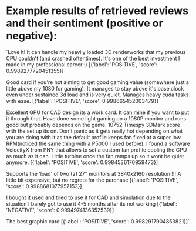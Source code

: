 # Example results of retrieved reviews and their sentiment (positive or negative):  

`Love it! It can handle my heavily loaded 3D renderworks that my previous CPU couldn't (and crashed oftentimes). It's one of the best investment I made in my professional career :) [{'label': 'POSITIVE', 'score': 0.9989277720451355}]    

Good card if you're not aiming to get good gaming value (somewhere just a little above my 1080 for gaming). It manages to stay above it's base clock even under sustained 3d load and is very quiet. Manages heavy cuda tasks with ease. [{'label': 'POSITIVE', 'score': 0.998665452003479}]    

Excellent GPU for CAD design its a work card. It can mine if you want to put it through that. Have done some light gaming on a 1080P monitor and runs good but probably depends on the game. 10752 Timespy 3DMark score with the set up its on. Don't panic as it gets really hot depending on what you are doing with it as the default profile keeps fan fixed at a super low RPM(noticed the same thing with a P5000 I used before). I found a software VelocityX from PNY that allows to set a custom fan profile cooling the GPU as much as it can. Little turbine once the fan ramps up so it wont be quiet anymore. [{'label': 'POSITIVE', 'score': 0.9984536170959473}]    

Supports the 'load' of two (2) 27" monitors at 3840x2160 resolution !!! A little bit expensive, but no regrets for the purchase [{'label': 'POSITIVE', 'score': 0.9988681077957153}]    

I bought it used and  tried to use it for CAD and simulation due to the situation I barely got to use it 4-5 months after its not working [{'label': 'NEGATIVE', 'score': 0.9994974136352539}]    

The best graphic card [{'label': 'POSITIVE', 'score': 0.9982917904853821}]`
